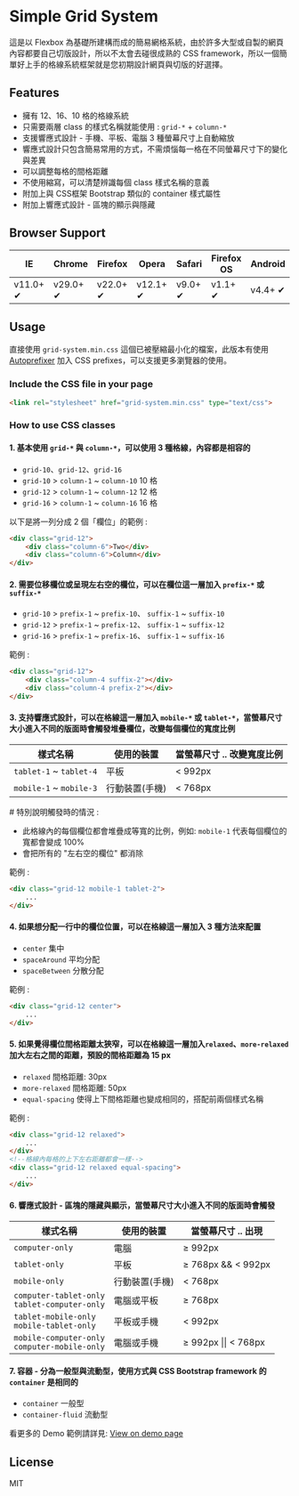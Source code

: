 # Simple Grid System

這是以 Flexbox 為基礎所建構而成的簡易網格系統，由於許多大型或自製的網頁內容都要自己切版設計，所以不太會去碰很成熟的 CSS framework，所以一個簡單好上手的格線系統框架就是您初期設計網頁與切版的好選擇。

## Features
- 擁有 12、16、10 格的格線系統
- 只需要兩層 class 的樣式名稱就能使用 : `grid-*` + `column-*`
- 支援響應式設計 - 手機、平板、電腦 3 種螢幕尺寸上自動縮放
- 響應式設計只包含簡易常用的方式，不需煩惱每一格在不同螢幕尺寸下的變化與差異
- 可以調整每格的間格距離
- 不使用縮寫，可以清楚辨識每個 class 樣式名稱的意義
- 附加上與 CSS框架 Bootstrap 類似的 container 樣式屬性
- 附加上響應式設計 - 區塊的顯示與隱藏

## Browser Support

| IE | Chrome | Firefox | Opera | Safari | Firefox OS | Android |
| --- | --- | --- | --- | --- | --- | --- |
| v11.0+ ✔ | v29.0+ ✔ | v22.0+ ✔ | v12.1+ ✔ | v9.0+ ✔ | v1.1+ ✔ | v4.4+ ✔ |

## Usage

直接使用 `grid-system.min.css` 這個已被壓縮最小化的檔案，此版本有使用 [Autoprefixer](https://github.com/postcss/autoprefixer) 加入 CSS prefixes，可以支援更多瀏覽器的使用。

### Include the CSS file in your page
```html
<link rel="stylesheet" href="grid-system.min.css" type="text/css">
```

### How to use CSS classes

#### 1. 基本使用 `grid-*` 與 `column-*`，可以使用 3 種格線，內容都是相容的
- `grid-10`、`grid-12`、`grid-16`
- `grid-10` > `column-1` ~ `column-10` 10 格
- `grid-12` > `column-1` ~ `column-12` 12 格
- `grid-16` > `column-1` ~ `column-16` 16 格

以下是將一列分成 2 個「欄位」的範例 :
```html
<div class="grid-12">
    <div class="column-6">Two</div>
    <div class="column-6">Column</div>
</div>
```

#### 2. 需要位移欄位或呈現左右空的欄位，可以在欄位這一層加入 `prefix-*` 或 `suffix-*`
-  `grid-10` > `prefix-1` ~ `prefix-10`、 `suffix-1` ~ `suffix-10`
-  `grid-12` > `prefix-1` ~ `prefix-12`、 `suffix-1` ~ `suffix-12`
-  `grid-16` > `prefix-1` ~ `prefix-16`、 `suffix-1` ~ `suffix-16`

範例 :
```html
<div class="grid-12">
    <div class="column-4 suffix-2"></div>
    <div class="column-4 prefix-2"></div>
</div>
```

#### 3. 支持響應式設計，可以在格線這一層加入 `mobile-*` 或 `tablet-*`，當螢幕尺寸大小進入不同的版面時會觸發堆疊欄位，改變每個欄位的寬度比例
| 樣式名稱 | 使用的裝置 | 當螢幕尺寸 .. 改變寬度比例 |
|--------|----------|------------------|
|`tablet-1` ~ `tablet-4`| 平板 | < 992px |
|`mobile-1` ~ `mobile-3`| 行動裝置(手機) | < 768px |

\# 特別說明觸發時的情況 :
- 此格線內的每個欄位都會堆疊成等寬的比例，例如: `mobile-1` 代表每個欄位的寬都會變成 100%
- 會把所有的 "左右空的欄位" 都消除

範例 :
```html
<div class="grid-12 mobile-1 tablet-2">
    ...
</div>
```

#### 4. 如果想分配一行中的欄位位置，可以在格線這一層加入 3 種方法來配置
- `center` 集中
- `spaceAround` 平均分配
- `spaceBetween` 分散分配

範例 :
```html
<div class="grid-12 center">
    ...
</div>
```

#### 5. 如果覺得欄位間格距離太狹窄，可以在格線這一層加入`relaxed`、`more-relaxed` 加大左右之間的距離，預設的間格距離為 15 px
- `relaxed` 間格距離: 30px
- `more-relaxed` 間格距離: 50px
- `equal-spacing` 使得上下間格距離也變成相同的，搭配前兩個樣式名稱

範例 :
```html
<div class="grid-12 relaxed">
    ...
</div>
<!--格線內每格的上下左右距離都會一樣-->
<div class="grid-12 relaxed equal-spacing">
    ...
</div>
```
#### 6. 響應式設計 - 區塊的隱藏與顯示，當螢幕尺寸大小進入不同的版面時會觸發
| 樣式名稱 | 使用的裝置 | 當螢幕尺寸 .. 出現 |
|--------|----------|------------------|
|`computer-only`| 電腦 | ≥ 992px |
|`tablet-only`| 平板 | ≥ 768px && < 992px |
|`mobile-only`| 行動裝置(手機) | < 768px |
|`computer-tablet-only`</br>`tablet-computer-only`| 電腦或平板 | ≥ 768px |
|`tablet-mobile-only`</br>`mobile-tablet-only`| 平板或手機 | < 992px |
|`mobile-computer-only`</br>`computer-mobile-only`| 電腦或手機 | ≥ 992px \|\| < 768px |

#### 7. 容器 - 分為一般型與流動型，使用方式與 CSS Bootstrap framework 的 `container` 是相同的
- `container` 一般型
- `container-fluid` 流動型

看更多的 Demo 範例請詳見: [View on demo page](https://visionyi.github.io/simple-grid-system/example/)

## License
MIT
